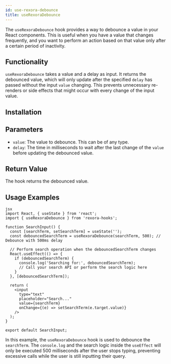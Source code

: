 ```yaml
---
id: use-rexora-debounce
title: useRexoraDebounce
---
```


The `useRexoraDebounce` hook provides a way to debounce a value in your React components. This is useful when you have a value that changes frequently, and you want to perform an action based on that value only after a certain period of inactivity.

## Functionality

`useRexoraDebounce` takes a value and a delay as input. It returns the debounced value, which will only update after the specified `delay` has passed without the input `value` changing. This prevents unnecessary re-renders or side effects that might occur with every change of the input value.

## Installation



## Parameters

*   `value`: The value to debounce. This can be of any type.
*   `delay`: The time in milliseconds to wait after the last change of the `value` before updating the debounced value.

## Return Value

The hook returns the debounced value.

## Usage Examples
```
jsx
import React, { useState } from 'react';
import { useRexoraDebounce } from 'rexora-hooks';

function SearchInput() {
  const [searchTerm, setSearchTerm] = useState('');
  const debouncedSearchTerm = useRexoraDebounce(searchTerm, 500); // Debounce with 500ms delay

  // Perform search operation when the debouncedSearchTerm changes
  React.useEffect(() => {
    if (debouncedSearchTerm) {
      console.log('Searching for:', debouncedSearchTerm);
      // Call your search API or perform the search logic here
    }
  }, [debouncedSearchTerm]);

  return (
    <input
      type="text"
      placeholder="Search..."
      value={searchTerm}
      onChange={(e) => setSearchTerm(e.target.value)}
    />
  );
}

export default SearchInput;
```
In this example, the `useRexoraDebounce` hook is used to debounce the `searchTerm`. The `console.log` and the search logic inside the `useEffect` will only be executed 500 milliseconds after the user stops typing, preventing excessive calls while the user is still inputting their query.